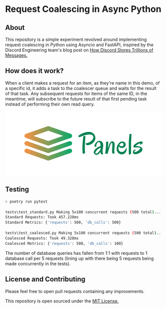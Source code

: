 # Request Coalescing in Async Python

## About

This repository is a simple experiment revolved around implementing request coalescing in Python using Asyncio and FastAPI, inspired by the Discord Engineering team's blog post on [How Discord Stores Trillions of Messages.](https://discord.com/blog/how-discord-stores-trillions-of-messages)

## How does it work?

When a client makes a request for an item, as they're name in this demo, of a specific id, it adds a task to the coalescer queue and waits for the result of that task. Any subsequent requests for items of the same ID, in the meantime, will subscribe to the future result of that first pending task instead of performing their own read query.

![Coalescing Diagram](/docs/img-1.png)

## Testing

```bash
> poetry run pytest

tests\test_standard.py Making 5x100 concurrent requests (500 total)...
Standard Requests: Took 457.228ms
Standard Metrics: {'requests': 500, 'db_calls': 500}

tests\test_coalesced.py Making 5x100 concurrent requests (500 total)...
Coalesced Requests: Took 49.328ms
Coalesced Metrics: {'requests': 500, 'db_calls': 100}
```

The number of database queries has fallen from 1:1 with requests to 1 database call per 5 requests (lining up with there being 5 requests being made concurrently in the tests).

## License and Contributing

Please feel free to open pull requests containing any improvements.

This repository is open sourced under the [MIT License.](/LICENSE)